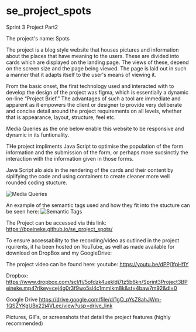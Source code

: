 # se_project_spots

Sprint 3 Project Part2

The project's name:
Spots

The project is a blog style website that houses pictures and information about the places that have meaning to the users. These are divided into cards which are displayed on the landing page. The views of these, depend on the screen size and the page being viewed. The page is laid out in such a manner that it adapts itself to the user's means of viewing it.

From the basic onset, the first technology used and interacted with to develop the design of the project was figma, which is essentially a dynamic on-line “Project Brief.” The advantages of such a tool are immediate and apparent as it empowers the client or designer to provide very deliberate and concise detail around the project requirements on all levels, whether that is appearance, layout, structure, feel etc.

Media Queries as the one below enable this website to be responsive and dynamic in its funtionality.

THe project impliments Java Script to optimise the population of the form information and the submission of the form, or perhaps more sucsinctly the interaction with the information given in those forms.

Java Script alo aids in the rendering of the cards and their content by siplifying the code and using containers to create cleaner more well rounded coding stucture.

![Media Queries](../se_project_spots/images/media%20Q.jpg)

An example of the semantic tags used and how they fit into the stucture can be seen here:
![Semantic Tags](../se_project_spots/images/S-Tags.jpg)

The Project can be accessed via this link:
https://bpeineke.github.io/se_project_spots/

To ensure accessability to the recording/video as outlined in the project rquirents, it ha been hosted on YouTube, as well as made available for download on DropBox and my GoogleDrive:

The project video can be found here:
youtube:
https://youtu.be/dPPj1fpHfIY

Dropbox:
https://www.dropbox.com/scl/fi/5ofdzk4uekldj7tz5b6kn/Sprint3Project3BPeineke.mp4?rlkey=cej4g0r3f9wo5sl4c1mmlkm8k&st=4baw7m92&dl=0

Google Drive
https://drive.google.com/file/d/1gO_pYsZ8ahJWm-1QSZYKgUBx22j4VLec/view?usp=drive_link

Pictures, GIFs, or screenshots that detail the project features (highly
recommended)
